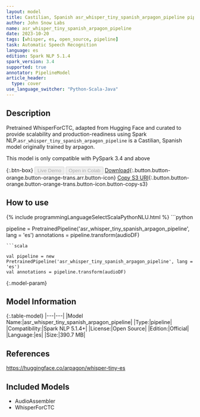 ```yaml
---
layout: model
title: Castilian, Spanish asr_whisper_tiny_spanish_arpagon_pipeline pipeline WhisperForCTC from arpagon
author: John Snow Labs
name: asr_whisper_tiny_spanish_arpagon_pipeline
date: 2023-10-20
tags: [whisper, es, open_source, pipeline]
task: Automatic Speech Recognition
language: es
edition: Spark NLP 5.1.4
spark_version: 3.4
supported: true
annotator: PipelineModel
article_header:
  type: cover
use_language_switcher: "Python-Scala-Java"
---
```


## Description

Pretrained WhisperForCTC, adapted from Hugging Face and curated to provide scalability and production-readiness using Spark NLP.`asr_whisper_tiny_spanish_arpagon_pipeline` is a Castilian, Spanish model originally trained by arpagon.

This model is only compatible with PySpark 3.4 and above

{:.btn-box}
<button class="button button-orange" disabled>Live Demo</button>
<button class="button button-orange" disabled>Open in Colab</button>
[Download](https://s3.amazonaws.com/auxdata.johnsnowlabs.com/public/models/asr_whisper_tiny_spanish_arpagon_pipeline_es_5.1.4_3.4_1697761769281.zip){:.button.button-orange.button-orange-trans.arr.button-icon}
[Copy S3 URI](s3://auxdata.johnsnowlabs.com/public/models/asr_whisper_tiny_spanish_arpagon_pipeline_es_5.1.4_3.4_1697761769281.zip){:.button.button-orange.button-orange-trans.button-icon.button-copy-s3}

## How to use



<div class="tabs-box" markdown="1">
{% include programmingLanguageSelectScalaPythonNLU.html %}
```python

pipeline = PretrainedPipeline('asr_whisper_tiny_spanish_arpagon_pipeline', lang = 'es')
annotations =  pipeline.transform(audioDF)

```
```scala

val pipeline = new PretrainedPipeline('asr_whisper_tiny_spanish_arpagon_pipeline', lang = 'es')
val annotations = pipeline.transform(audioDF)

```
</div>

{:.model-param}
## Model Information

{:.table-model}
|---|---|
|Model Name:|asr_whisper_tiny_spanish_arpagon_pipeline|
|Type:|pipeline|
|Compatibility:|Spark NLP 5.1.4+|
|License:|Open Source|
|Edition:|Official|
|Language:|es|
|Size:|390.7 MB|

## References

https://huggingface.co/arpagon/whisper-tiny-es

## Included Models

- AudioAssembler
- WhisperForCTC